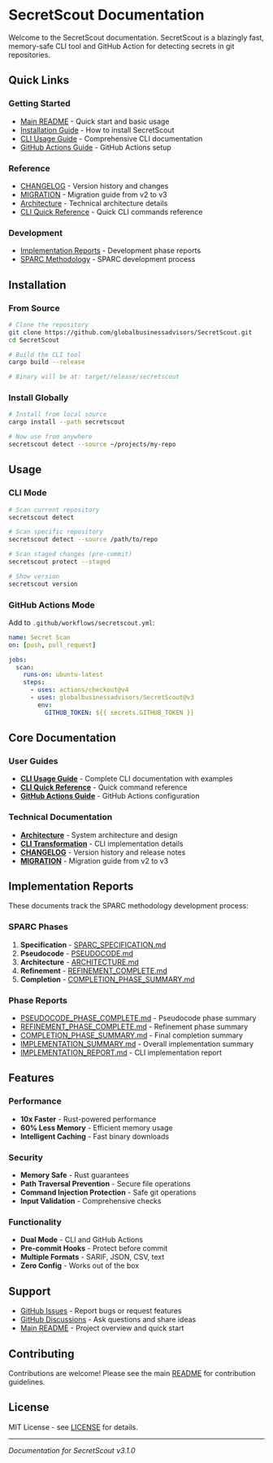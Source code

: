 # SecretScout Documentation

Welcome to the SecretScout documentation. SecretScout is a blazingly fast, memory-safe CLI tool and GitHub Action for detecting secrets in git repositories.

## Quick Links

### Getting Started
- [Main README](../README.md) - Quick start and basic usage
- [Installation Guide](#installation) - How to install SecretScout
- [CLI Usage Guide](CLI_USAGE.md) - Comprehensive CLI documentation
- [GitHub Actions Guide](GITHUB_ACTIONS.md) - GitHub Actions setup

### Reference
- [CHANGELOG](CHANGELOG.md) - Version history and changes
- [MIGRATION](MIGRATION.md) - Migration guide from v2 to v3
- [Architecture](ARCHITECTURE.md) - Technical architecture details
- [CLI Quick Reference](CLI_QUICK_REFERENCE.md) - Quick CLI commands reference

### Development
- [Implementation Reports](#implementation-reports) - Development phase reports
- [SPARC Methodology](#sparc-documentation) - SPARC development process

## Installation

### From Source

```bash
# Clone the repository
git clone https://github.com/globalbusinessadvisors/SecretScout.git
cd SecretScout

# Build the CLI tool
cargo build --release

# Binary will be at: target/release/secretscout
```

### Install Globally

```bash
# Install from local source
cargo install --path secretscout

# Now use from anywhere
secretscout detect --source ~/projects/my-repo
```

## Usage

### CLI Mode

```bash
# Scan current repository
secretscout detect

# Scan specific repository
secretscout detect --source /path/to/repo

# Scan staged changes (pre-commit)
secretscout protect --staged

# Show version
secretscout version
```

### GitHub Actions Mode

Add to `.github/workflows/secretscout.yml`:

```yaml
name: Secret Scan
on: [push, pull_request]

jobs:
  scan:
    runs-on: ubuntu-latest
    steps:
      - uses: actions/checkout@v4
      - uses: globalbusinessadvisors/SecretScout@v3
        env:
          GITHUB_TOKEN: ${{ secrets.GITHUB_TOKEN }}
```

## Core Documentation

### User Guides

- **[CLI Usage Guide](CLI_USAGE.md)** - Complete CLI documentation with examples
- **[CLI Quick Reference](CLI_QUICK_REFERENCE.md)** - Quick command reference
- **[GitHub Actions Guide](GITHUB_ACTIONS.md)** - GitHub Actions configuration

### Technical Documentation

- **[Architecture](ARCHITECTURE.md)** - System architecture and design
- **[CLI Transformation](CLI_TRANSFORMATION.md)** - CLI implementation details
- **[CHANGELOG](CHANGELOG.md)** - Version history and release notes
- **[MIGRATION](MIGRATION.md)** - Migration guide from v2 to v3

## Implementation Reports

These documents track the SPARC methodology development process:

### SPARC Phases

1. **Specification** - [SPARC_SPECIFICATION.md](SPARC_SPECIFICATION.md)
2. **Pseudocode** - [PSEUDOCODE.md](PSEUDOCODE.md)
3. **Architecture** - [ARCHITECTURE.md](ARCHITECTURE.md)
4. **Refinement** - [REFINEMENT_COMPLETE.md](REFINEMENT_COMPLETE.md)
5. **Completion** - [COMPLETION_PHASE_SUMMARY.md](COMPLETION_PHASE_SUMMARY.md)

### Phase Reports

- [PSEUDOCODE_PHASE_COMPLETE.md](PSEUDOCODE_PHASE_COMPLETE.md) - Pseudocode phase summary
- [REFINEMENT_PHASE_COMPLETE.md](REFINEMENT_PHASE_COMPLETE.md) - Refinement phase summary
- [COMPLETION_PHASE_SUMMARY.md](COMPLETION_PHASE_SUMMARY.md) - Final completion summary
- [IMPLEMENTATION_SUMMARY.md](IMPLEMENTATION_SUMMARY.md) - Overall implementation summary
- [IMPLEMENTATION_REPORT.md](IMPLEMENTATION_REPORT.md) - CLI implementation report

## Features

### Performance
- **10x Faster** - Rust-powered performance
- **60% Less Memory** - Efficient memory usage
- **Intelligent Caching** - Fast binary downloads

### Security
- **Memory Safe** - Rust guarantees
- **Path Traversal Prevention** - Secure file operations
- **Command Injection Protection** - Safe git operations
- **Input Validation** - Comprehensive checks

### Functionality
- **Dual Mode** - CLI and GitHub Actions
- **Pre-commit Hooks** - Protect before commit
- **Multiple Formats** - SARIF, JSON, CSV, text
- **Zero Config** - Works out of the box

## Support

- [GitHub Issues](https://github.com/globalbusinessadvisors/SecretScout/issues) - Report bugs or request features
- [GitHub Discussions](https://github.com/globalbusinessadvisors/SecretScout/discussions) - Ask questions and share ideas
- [Main README](../README.md) - Project overview and quick start

## Contributing

Contributions are welcome! Please see the main [README](../README.md#contributing) for contribution guidelines.

## License

MIT License - see [LICENSE](../LICENSE) for details.

---

*Documentation for SecretScout v3.1.0*
